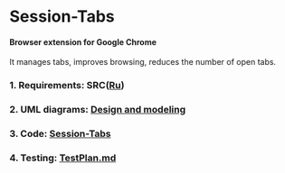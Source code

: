 # Session-Tabs
#### Browser extension for Google Chrome
It manages tabs, improves browsing, reduces the number of open tabs.
### 1. Requirements: SRC([Ru](https://github.com/pobozhnaya18/Session-Tabs/blob/master/Documents/%D0%A2%D1%80%D0%B5%D0%B1%D0%BE%D0%B2%D0%B0%D0%BD%D0%B8%D1%8F%20%D0%BA%20%D0%BF%D1%80%D0%BE%D0%B5%D0%BA%D1%82%D1%83.md))

### 2. UML diagrams: [Design and modeling](https://github.com/pobozhnaya18/Session-Tabs/tree/master/Design%20and%20modeling)

### 3. Code: [Session-Tabs](https://github.com/pobozhnaya18/Session-Tabs/tree/master/Application/Session-Tab)

### 4. Testing: [TestPlan.md](https://github.com/pobozhnaya18/Session-Tabs/blob/master/Testing/TestPlan.md)
